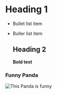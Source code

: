 
# Heading 1

* Bullet list item
* Buller list item

  ## Heading 2

  **Bold text**

### Funny Panda

![This Panda is funny]({{site.baseurl}}/funnpanda.jpg)